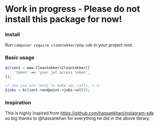 # Work in progress - Please do not install this package for now!

### Install  
Run `composer require cleantekker/php-sdk` in your project root.

### Basic usage
```php
$client = new Cleantekker\Cleantekker([
    'token' => 'your jwt access token',
]);

// now you are ready to make api calls, i.e:
$jobs = $client->endpoint->jobs->all();
```

### Inspiration  
This is highly inspired from https://github.com/hassankhan/instagram-sdk   
so big thanks to @hassankhan for everything he did in the above library.
